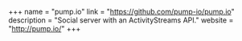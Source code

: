 +++
name = "pump.io"
link = "https://github.com/pump-io/pump.io"
description = "Social server with an ActivityStreams API."
website = "http://pump.io/"
+++

